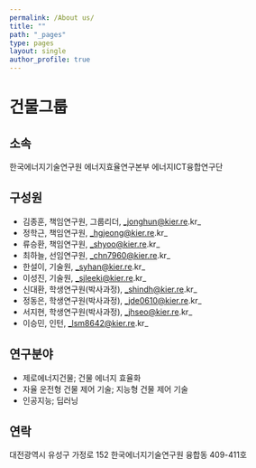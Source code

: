 ```yaml
---
permalink: /About us/
title: ""
path: "_pages"
type: pages
layout: single
author_profile: true
---
```

# 건물그룹

## 소속
한국에너지기술연구원 에너지효율연구본부 에너지ICT융합연구단

## 구성원
* 김종훈, 책임연구원, 그룹리더, _jonghun@kier.re.kr_
* 정학근, 책임연구원, _hgjeong@kier.re.kr_
* 류승환, 책임연구원, _shyoo@kier.re.kr_
* 최하늘, 선임연구원, _chn7960@kier.re.kr_
* 한설이, 기술원, _syhan@kier.re.kr_
* 이성진, 기술원, _sjleeki@kier.re.kr_
* 신대환, 학생연구원(박사과정), _shindh@kier.re.kr_
* 정동은, 학생연구원(박사과정), _jde0610@kier.re.kr_
* 서지현, 학생연구원(박사과정), _jhseo@kier.re.kr_
* 이승민, 인턴, _lsm8642@kier.re.kr_  

## 연구분야
* 제로에너지건물; 건물 에너지 효율화
* 자율 운전형 건물 제어 기술; 지능형 건물 제어 기술
* 인공지능; 딥러닝

## 연락
대전광역시 유성구 가정로 152 한국에너지기술연구원 융합동 409-411호